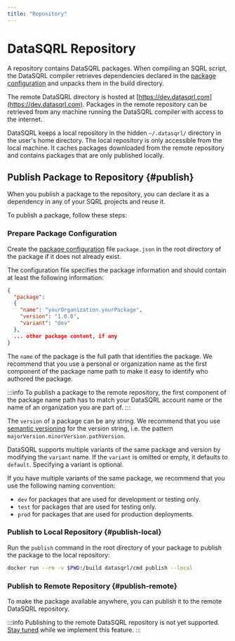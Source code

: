 ```yaml
---
title: "Repository"
---
```


# DataSQRL Repository

A repository contains DataSQRL packages. When compiling an SQRL script, the DataSQRL compiler retrieves dependencies declared in the [package configuration](../package-config#dependency) and unpacks them in the build directory. 

The remote DataSQRL directory is hosted at [https://dev.datasqrl.com](https://dev.datasqrl.com). Packages in the remote repository can be retrieved from any machine running the DataSQRL compiler with access to the internet.


DataSQRL keeps a local repository in the hidden `~/.datasqrl/` directory in the user's home directory. The local repository is only accessible from the local machine. It caches packages downloaded from the remote repository and contains packages that are only published locally.

## Publish Package to Repository {#publish}

When you publish a package to the repository, you can declare it as a dependency in any of your SQRL projects and reuse it. 

To publish a package, follow these steps:

### Prepare Package Configuration

Create the [package configuration](../package-config) file `package.json` in the root directory of the package if it does not already exist.

The configuration file specifies the package information and should contain at least the following information:

```json title="package.json"
{
  "package":
  {
    "name": "yourOrganization.yourPackage",
    "version": "1.0.0",
    "variant": "dev"
  },
  ... other package content, if any
}
```

The `name` of the package is the full path that identifies the package. We recommend that you use a personal or organization name as the first component of the package name path to make it easy to identify who authored the package.

:::info
To publish a package to the remote repository, the first component of the package name path has to match your DataSQRL account name or the name of an organization you are part of.
:::

The `version` of a package can be any string. We recommend that you use [semantic versioning](https://semver.org/) for the version string, i.e. the pattern `majorVersion.minorVersion.pathVersion`.

DataSQRL supports multiple variants of the same package and version by modifying the `variant` name. If the `variant` is omitted or empty, it defaults to `default`. Specifying a variant is optional.

If you have multiple variants of the same package, we recommend that you use the following naming convention:

* `dev` for packages that are used for development or testing only.
* `test` for packages that are used for testing only.
* `prod` for packages that are used for production deployments.


### Publish to Local Repository {#publish-local}

Run the `publish` command in the root directory of your package to publish the package to the local repository:

```bash
docker run --rm -v $PWD:/build datasqrl/cmd publish --local
```

### Publish to Remote Repository {#publish-remote}

To make the package available anywhere, you can publish it to the remote DataSQRL repository.

:::info
Publishing to the remote DataSQRL repository is not yet supported. [Stay tuned](/community) while we implement this feature. 
:::

